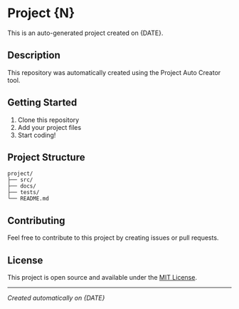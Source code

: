 # Project {N}

This is an auto-generated project created on {DATE}.

## Description

This repository was automatically created using the Project Auto Creator tool.

## Getting Started

1. Clone this repository
2. Add your project files
3. Start coding!

## Project Structure

```
project/
├── src/
├── docs/
├── tests/
└── README.md
```

## Contributing

Feel free to contribute to this project by creating issues or pull requests.

## License

This project is open source and available under the [MIT License](LICENSE).

---

*Created automatically on {DATE}*
